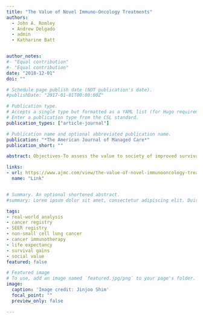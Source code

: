 ```yaml
---
title: "The Value of Novel Immuno-Oncology Treatments" 
authors:
  - John A. Romley
  - Andrew Delgado
  - admin
  - Katharine Batt


author_notes:
#- "Equal contribution"
#- "Equal contribution"
date: "2018-12-01"
doi: ""

# Schedule page publish date (NOT publication's date).
#publishDate: "2017-01-01T00:00:00Z"

# Publication type.
# Accepts a single type but formatted as a YAML list (for Hugo requirements).
# Enter a publication type from the CSL standard.
publication_types: ["article-journal"]

# Publication name and optional abbreviated publication name.
publication: "*The American Journal of Managed Care*"
publication_short: ""

abstract: Objectives-To assess the value to society of improved survival from novel immuno-oncology (I-O) treatments. Study Design-Case studies of ipilimumab for the treatment of advanced unresectable melanoma and nivolumab for advanced previously treated squamous non—small cell lung cancer (NSCLC). Methods-Published data and survival analysis were used to estimate survival gains. We valued the gains using an economic model developed for application to discrete changes in life expectancy. We estimated aggregate utilization and value to society using cancer registry data and literature. We assessed the share of social value that flowed to the pharmaceutical manufacturer as sales revenue based on publicly available prices. Results-For advanced melanoma, our analysis estimated an average real-world life expectancy (discounted at a 3% rate) of 32.4 months with ipilimumab versus 14.2 months with an existing standard of care. Treatment of advanced NSCLC with nivolumab generated a life expectancy of 28.1 months versus 14.3 months with an existing standard of care. Depending on model assumptions, the value of these survival gains ranged from $232,000 to $697,000 for a patient with melanoma and from $180,000 to $586,000 for one with NSCLC. Using a midpoint value to aggregate across treated patients over a 5-year window, the total value to society was estimated at $1.9 billion for ipilimumab in advanced melanoma and $1.7 billion for nivolumab in NSCLC. Less than 30% of the total value flowed to the pharmaceutical manufacturer in the form of profit. Conclusions-The novel I-O treatments studied here generate substantial survival gains and, thus, social value. Less than half of this value accrued to the pharmaceutical manufacturer as sales revenue.

links:
- url: https://www.ajmc.com/view/the-value-of-novel-immunooncology-treatments
  name: "Link"


# Summary. An optional shortened abstract.
#summary: Lorem ipsum dolor sit amet, consectetur adipiscing elit. Duis posuere tellus ac convallis placerat. Proin tincidunt magna sed ex sollicitudin condimentum.

tags: 
- real-world analysis
- cancer registry
- SEER registry
- non-small cell lung cancer
- cancer immunotherapy
- life expectancy
- survival gains 
- social value
featured: false

# Featured image
# To use, add an image named `featured.jpg/png` to your page's folder. 
image:
  caption: 'Image credit: Jinjoo Shim'
  focal_point: ""
  preview_only: false

---
```

